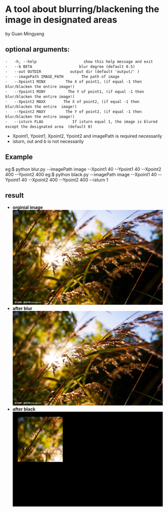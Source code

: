 # A tool about blurring/blackening the image in designated areas  
by Guan Mingyang
##  optional arguments:

	-   -h, --help                     show this help message and exit      
	-   --b BETA                     blur degree (default 0.5)  
	-   --out OUTDIR             output dir (default 'output/' )
	-   --imagePath IMAGE_PATH	      The path of image
	-   --Xpoint1 MINX         The X of point1, (if equal -1 then blur/blacken the entire image!)
	-   --Ypoint1 MINY          The Y of point1, (if equal -1 then blur/blacken the entire image!)
	-   --Xpoint2 MAXX        The X of point2, (if equal -1 then blur/blacken the entire  image!)
	-   --Ypoint2 MAXY         The Y of point2, (if equal -1 then blur/blacken the entire image!)
	-   --isturn FLAG             If isturn equal 1, the image is blured except the designated area  (default 0)

-  Xpoint1, Ypoint1, Xpoint2, Ypoint2 and imagePath is required necessarily
-  isturn, out and b is not necessarily

## Example
 eg:$ python blur.py --imagePath image --Xpoint1 40 --Ypoint1 40 --Xpoint2 400 --Ypoint2 400 
 eg:$ python black.py --imagePath image --Xpoint1 40 --Ypoint1 40 --Xpoint2 400 --Ypoint2 400 --isturn 1
## result  
- **orginial image**  
![image](image/test.jpg)
- **after blur**  
![image](output/test_blur.jpg)
- **after black**  
![image](output/test_black.jpg)
